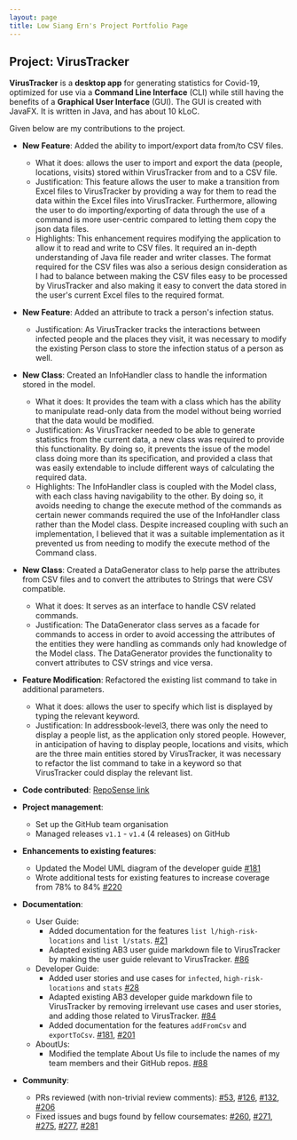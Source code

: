```yaml
---
layout: page
title: Low Siang Ern's Project Portfolio Page
---
```


## Project: VirusTracker

**VirusTracker** is a **desktop app** for generating statistics for Covid-19, optimized for use via a **Command Line Interface** (CLI) while still having the benefits of a **Graphical User Interface** (GUI).
The GUI is created with JavaFX. It is written in Java, and has about 10 kLoC.

Given below are my contributions to the project.

* **New Feature**: Added the ability to import/export data from/to CSV files.
  * What it does: allows the user to import and export the data (people, locations, visits) stored within VirusTracker from and to a CSV file. 
  * Justification: This feature allows the user to make a transition from Excel files to VirusTracker by providing a way for them to read the data within the Excel files
  into VirusTracker. Furthermore, allowing the user to do importing/exporting of data through the use of a command is more user-centric compared to letting them copy the
  json data files.
  * Highlights: This enhancement requires modifying the application to allow it to read and write to CSV files. It required an in-depth understanding of Java file reader and writer classes.
   The format required for the CSV files was also a serious design consideration as I had to balance between making the CSV files easy to be processed by VirusTracker and also making it easy to convert
   the data stored in the user's current Excel files to the required format.

* **New Feature**: Added an attribute to track a person's infection status.
  * Justification: As VirusTracker tracks the interactions between infected people and the places they visit, it was necessary to modify the existing Person class to store the infection status of a person 
  as well.
  
* **New Class**: Created an InfoHandler class to handle the information stored in the model.
  * What it does: It provides the team with a class which has the ability to manipulate read-only data from the model without being worried that the data would be modified.
  * Justification: As VirusTracker needed to be able to generate statistics from the current data, a new class was required to provide this functionality. By doing so, it prevents the issue of the model class
  doing more than its specification, and provided a class that was easily extendable to include different ways of calculating the required data.
  * Highlights: The InfoHandler class is coupled with the Model class, with each class having navigability to the other. By doing so, it avoids needing to change the execute method of the commands as certain newer commands required the use 
  of the InfoHandler class rather than the Model class. Despite increased coupling with such an implementation, I believed that it was a suitable implementation as it prevented us from needing to modify the execute method of the Command class.
  
* **New Class**: Created a DataGenerator class to help parse the attributes from CSV files and to convert the attributes to Strings that were CSV compatible. 
  * What it does: It serves as an interface to handle CSV related commands.
  * Justification: The DataGenerator class serves as a facade for commands to access in order to avoid accessing the attributes of the entities they were handling as commands only had knowledge of the 
  Model class. The DataGenerator provides the functionality to convert attributes to CSV strings and vice versa.
  
* **Feature Modification**: Refactored the existing list command to take in additional parameters.
  * What it does: allows the user to specify which list is displayed by typing the relevant keyword.
  * Justification: In addressbook-level3, there was only the need to display a people list, as the application only stored people. However, in anticipation of having to display people, locations and visits, which are
  the three main entities stored by VirusTracker, it was necessary to refactor the list command to take in a keyword so that VirusTracker could display the relevant list.
  
* **Code contributed**: [RepoSense link](https://nus-cs2103-ay2021s1.github.io/tp-dashboard/#breakdown=true&search=&sort=groupTitle&sortWithin=title&since=2020-08-14&timeframe=commit&mergegroup=&groupSelect=groupByRepos&checkedFileTypes=docs~functional-code~test-code~other&tabOpen=true&tabType=authorship&tabAuthor=siangernlow&tabRepo=AY2021S1-CS2103T-T13-1%2Ftp%5Bmaster%5D&authorshipIsMergeGroup=false&authorshipFileTypes=docs~functional-code~test-code)

* **Project management**:
  * Set up the GitHub team organisation
  * Managed releases `v1.1` - `v1.4` (4 releases) on GitHub

* **Enhancements to existing features**:
  * Updated the Model UML diagram of the developer guide [\#181](https://github.com/AY2021S1-CS2103T-T13-1/tp/pull/181)
  * Wrote additional tests for existing features to increase coverage from 78% to 84% [\#220](https://github.com/AY2021S1-CS2103T-T13-1/tp/pull/220)

* **Documentation**:
  * User Guide:
    * Added documentation for the features `list l/high-risk-locations` and `list l/stats`. [\#21](https://github.com/AY2021S1-CS2103T-T13-1/tp/pull/21)
    * Adapted existing AB3 user guide markdown file to VirusTracker by making the user guide relevant to VirusTracker. [\#86](https://github.com/AY2021S1-CS2103T-T13-1/tp/pull/86)
  * Developer Guide:
    * Added user stories and use cases for `infected`, `high-risk-locations` and `stats` [\#28](https://github.com/AY2021S1-CS2103T-T13-1/tp/pull/28)
    * Adapted existing AB3 developer guide markdown file to VirusTracker by removing irrelevant use cases and user stories, and adding those related to VirusTracker. [\#84](https://github.com/AY2021S1-CS2103T-T13-1/tp/pull/84) 
    * Added documentation for the features `addFromCsv` and `exportToCsv`. [\#181](https://github.com/AY2021S1-CS2103T-T13-1/tp/pull/181), [\#201](https://github.com/AY2021S1-CS2103T-T13-1/tp/pull/201) 
  * AboutUs:
    * Modified the template About Us file to include the names of my team members and their GitHub repos. [\#88](https://github.com/AY2021S1-CS2103T-T13-1/tp/pull/88) 

* **Community**:
  * PRs reviewed (with non-trivial review comments): [\#53](https://github.com/AY2021S1-CS2103T-T13-1/tp/pull/53), [\#126](https://github.com/AY2021S1-CS2103T-T13-1/tp/pull/126),
   [\#132](https://github.com/AY2021S1-CS2103T-T13-1/tp/pull/132), [\#206](https://github.com/AY2021S1-CS2103T-T13-1/tp/pull/206)
  * Fixed issues and bugs found by fellow coursemates: [\#260](https://github.com/AY2021S1-CS2103T-T13-1/tp/pull/260), [\#271](https://github.com/AY2021S1-CS2103T-T13-1/tp/pull/271),
   [\#275](https://github.com/AY2021S1-CS2103T-T13-1/tp/pull/275), [\#277](https://github.com/AY2021S1-CS2103T-T13-1/tp/pull/277), [\#281](https://github.com/AY2021S1-CS2103T-T13-1/tp/pull/281)

